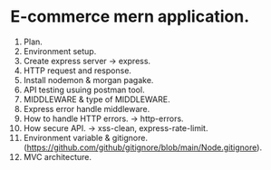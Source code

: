 # E-commerce mern application.

1. Plan.
2. Environment setup.
3. Create express server -> express.
4. HTTP request and response.
5. Install nodemon & morgan pagake.
6. API testing usuing postman tool.
7. MIDDLEWARE & type of MIDDLEWARE.
8. Express error handle middleware.
9. How to handle HTTP errors. -> http-errors.
10. How secure API. -> xss-clean, express-rate-limit.
11. Environment variable & gitignore. (https://github.com/github/gitignore/blob/main/Node.gitignore).
12. MVC architecture.